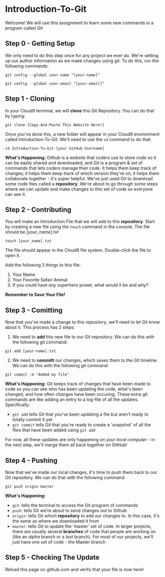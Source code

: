 # Introduction-To-Git
Welcome! We will use this assignment to learn some new commands in a program called *Git*

## Step 0 - Getting Setup

We only need to do this step once for any project we ever do. We're setting up our author information as we make changes using git. To do this, run the following commands:

`git config --global user.name "[your-name]"`

`git config --global user.email "[your-email]"`

## Step 1 - Cloning

In your Cloud9 terminal, we will **clone** this Git Repository. You can do that by typing:

`git clone [Copy-And-Paste This Website Here!]`

Once you've done this, a new folder will appear in your Cloud9 environment called Introduction-To-Git. We'll need to use the `cd` command to do that:

`cd Introduction-To-Git-[your GitHub Username]`

**What's Happening:** Github is a website that coders use to store code so it can be easily shared and downloaded, and *Git* is a program & set of commands that lets coders manage their code. It helps them keep track of changes; it helps them keep track of which version they're on; it helps them collaborate together - it's super helpful. We've just used Git to download some code files called a **repository**. We're about to go through some steps where we can update and make changes to this set of code so everyone can see it.

## Step 2 - Contributing

You will make an Introduction File that we will add to this **repository**. Start by creating a new file using the `touch` command in the console. The file should be *[your_name].txt*

`touch [your_name].txt`

The file should appear in the Cloud9 file system. Double-click the file to open it.

Add the following 3 things to this file:

1) Your Name
2) Your Favorite Safari Animal
3) If you could have *any* superhero power, what would it be and why?

**Remember to Save Your File!**

## Step 3 - Comitting

Now that you've made a change to this *repository*, we'll need to let Git know about it. This process has 2 steps:
1) We need to **add** this new file to our Git repository. We can do this with the following git command:

`git add [your-name].txt`

2) We need to **committ** our changes, which saves them to the Git timeline. We can do this with the following git command:

`git commit -m "Added my file"`

**What's Happening:** Git keeps track of changes that have been made to code so you can see who has been updating the code, what's been changed, and how often changes have been occuring. These extra git commands are like adding an entry to a log-file of all the updates. Specifically:
- `git add` tells Git that you've been updating a file but aren't ready to totally commit it yet
- `git commit` tells Git that you're ready to create a 'snapshot' of all the files that have been added using `git add`

For now, all these updates are only happening *on your local computer* - in the next step, we'll merge them all back together on GitHub!

## Step 4 - Pushing

Now that we've made our local changes, it's time to push them back to our Git repository. We can do that with the following command:

`git push origin master`

**What's Happening:**
- `git`: tells the terminal to access the Git program of commands
- `push`: tells Git we're about to send changes out to Github
- `origin`: tells Git which **repository** to add our changes to. In this case, it's the same as where we downloaded it from
- `master`: tells Git to update the 'master' set of code. In larger projects, there are usually several **branches** of code that people are working on (like an *alpha* branch or a *test* branch). For most of our projects, we'll just have one set of code - the Master branch

## Step 5 - Checking The Update

Reload this page on github.com and verify that your file is now here!
